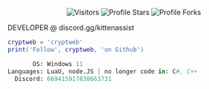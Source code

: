 <p align="center"><img src="https://gpvc.arturio.dev/Cryptweb" alt="Visitors"></a>
<img src="https://img.shields.io/badge/dynamic/json?&label=Total%20Stars&color=bb2527&style=flat&style=for-the-badge&query=%24.stars&url=https://api.github-star-counter.workers.dev/user/Cryptweb" alt="Profile Stars"></a>
<img src="https://img.shields.io/badge/dynamic/json?&label=Total%20Forks&color=bb2527&style=flat&style=for-the-badge&query=%24.forks&url=https://api.github-star-counter.workers.dev/user/Cryptweb" alt="Profile Forks"></a>

DEVELOPER @ discord.gg/kittenassist

```lua
cryptweb = 'cryptweb'
print('Follow', cryptweb, 'on Github')
```

```python
       OS: Windows 11
Languages: LuaU, node.JS | no longer code in: C#, C++
  Discord: 669415917838663731
```
